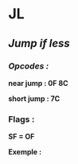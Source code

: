# JL

## *Jump if less*

### *Opcodes :*

**near jump   : 0F 8C**

**short jump : 7C**

### Flags :

**SF = OF**

 

**Exemple :**
